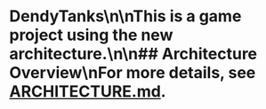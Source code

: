 # DendyTanks\n\nThis is a game project using the new architecture.\n\n## Architecture Overview\nFor more details, see [ARCHITECTURE.md](ARCHITECTURE.md).
